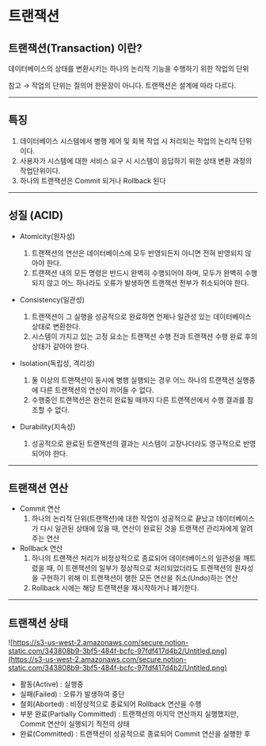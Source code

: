 # 트랜잭션

## 트랜잭션(Transaction) 이란?

데이터베이스의 상태를 변환시키는 하나의 논리적 기능을 수행하기 위한 작업의 단위

참고 → 작업의 단위는 질의어 한문장이 아니다. 트랜잭션은 설계에 따라 다르다.

---

## 특징

1. 데이터베이스 시스템에서 병행 제어 및 회복 작업 시 처리되는 작업의 논리적 단위이다.
2. 사용자가 시스템에 대한 서비스 요구 시 시스템이 응답하기 위한 상태 변환 과정의 작업단위이다.
3. 하나의 트랜잭션은 Commit 되거나 Rollback 된다

---

## 성질 (ACID)

- Atomicity(원자성)
    1. 트랜잭션의 연산은 데이터베이스에 모두 반영되든지 아니면 전혀 반영되지 않아야 한다.
    2. 트랜잭션 내의 모든 명령은 반드시 완벽히 수행되어야 하며, 모두가 완벽히 수행되지 않고 어느 하나라도 오류가 발생하면 트랜잭션 전부가 취소되어야 한다.

- Consistency(일관성)
    1. 트랜잭션이 그 실행을 성공적으로 완료하면 언제나 일관성 있는 데이터베이스 상태로 변환한다.
    2. 시스템이 가지고 있는 고정 요소는 트랜잭션 수행 전과 트랜잭션 수행 완료 후의 상태가 같아야 한다.

- Isolation(독립성, 격리성)
    1. 둘 이상의 트랜잭션이 동시에 병행 실행되는 경우 어느 하나의 트랜잭션 실행중에 다른 트랜잭션의 연산이 끼어들 수 없다.
    2. 수행중인 트랜잭션은 완전히 완료될 때까지 다른 트랜잭션에서 수행 결과를 참조할 수 없다.

- Durability(지속성)
    1. 성공적으로 완료된 트랜잭션의 결과는 시스템이 고장나더라도 영구적으로 반영되어야 한다.

---

## 트랜잭션 연산

- Commit 연산
    1. 하나의 논리적 단위(트랜잭션)에 대한 작업이 성공적으로 끝났고 데이터베이스가 다시 일관된 상태에 있을 때, 연산이 완료된 것을 트랜잭션 관리자에게 알려주는 연산
- Rollback 연산
    1. 하나의 트랜잭션 처리가 비정상적으로 종료되어 데이터베이스의 일관성을 깨트렸을 때, 이 트랜잭션의 일부가 정상적으로 처리되었더라도 트랜잭션의 원자성을 구현하기 위해 이 트랜잭션이 행한 모든 연산을 취소(Undo)하는 연산
    2. Rollback 시에는 해당 트랜잭션을 재시작하거나 폐기한다.

---

## 트랜잭션 상태

![https://s3-us-west-2.amazonaws.com/secure.notion-static.com/343808b9-3bf5-484f-bcfc-97fdf417d4b2/Untitled.png](https://s3-us-west-2.amazonaws.com/secure.notion-static.com/343808b9-3bf5-484f-bcfc-97fdf417d4b2/Untitled.png)

- 활동(Active) : 실행중
- 실패(Failed) : 오류가 발생하여 중단
- 철회(Aborted) : 비정상적으로 종료되어 Rollback 연산을 수행
- 부분 완료(Partially Committed) : 트랜잭션의 마지막 연산까지 실행했지만, Commit 연산이 실행되기 직전의 상태
- 완료(Committed) : 트랜잭션이 성공적으로 종료되어 Commit 연산을 실행한 후
